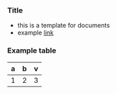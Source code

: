 ### Title

- this is a template for documents
- example [link](example.link)

### Example table
a|b|v|
--|--|--|
1|2|3
